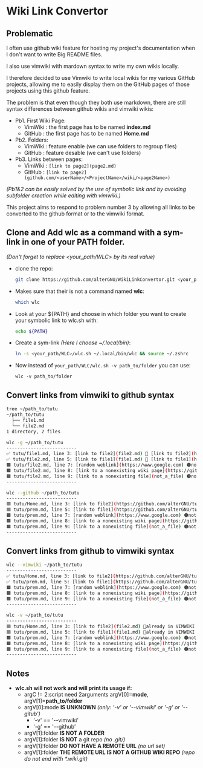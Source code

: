 # Wiki Link Convertor

## Problematic
I often use github wiki feature for hosting my project's documentation when I don't want to write Big README files.

I also use vimwiki with mardown syntax to write my own wikis locally.

I therefore decided to use Vimwiki to write local wikis for my various GitHub projects, allowing me to easily display them on the GitHub pages of those projects using this github feature.

The problem is that even though they both use markdown, there are still syntax differences between github wikis and vimwiki wikis:
- Pb1. First Wiki Page:
    - VimWiki   : the first page has to be named **index.md**
    - GitHub    : the first page has to be named **Home.md**
- Pb2. Folders:
    - VimWiki   : feature enable (we can use folders to regroup files)
    - GitHub    : feature desable (we can't use folders)
- Pb3. Links between pages:
    - VimWiki   : `[link to page2](page2.md)`
    - GitHub    : `[link to page2](github.com/<userName>/<ProjectName>/wiki/<page2Name>)`

_(Pb1&2 can be easily solved by the use of symbolic link and by avoiding subfolder creation while editing with vimwiki.)_

This project aims to respond to problem number 3 by allowing all links to be converted to the github format or to the vimwiki format.

## Clone and Add wlc as a command with a sym-link in one of your PATH folder.

_(Don't forget to replace <your_path/WLC> by its real value)_

- clone the repo:
    ```bash
    git clone https://github.com/alterGNU/WikiLinkConvertor.git <your_path/WLC>
    ```
- Makes sure that their is not a command named **wlc**:
    ```bash
    which wlc
    ```
- Look at your ${PATH} and choose in which folder you want to create your symbolic link to wlc.sh with:
    ```bash
    echo ${PATH}
    ```
- Create a sym-link _(Here I choose ~/.local/bin)_:
    ```bash
    ln -s <your_path/WLC>/wlc.sh ~/.local/bin/wlc && source ~/.zshrc
    ```
- Now instead of `your_path/WLC/wlc.sh -v path_to/folder` you can use:
    ```
    wlc -v path_to/folder
    ```

## Convert links from vimwiki to github syntax
```bash
tree ~/path_to/tutu
~/path_to/tutu
  ├── file1.md
  └── file2.md
1 directory, 2 files

wlc -g ~/path_to/tutu
--------------------------
✅ tutu/file1.md, line 3: [link to file2](file2.md) 🔄 [link to file2](https://github.com/alterGNU/tutu/wiki/file2)
✅ tutu/file2.md, line 5: [link to file1](file1.md) 🔄 [link to file1](https://github.com/alterGNU/tutu/wiki/file1)
🟫 tutu/file2.md, line 7: [random weblink](https://www.google.com) 🟤not a file in GITMODE🟤 
🟫 tutu/file2.md, line 8: [link to a nonexisting wiki page](https://github.com/alterGNU/tutu/wiki/not_a_page) 🟤not a file in GITMODE🟤 
🟫 tutu/file2.md, line 9: [link to a nonexisting file](not_a_file) 🟤not a file in GITMODE🟤 
--------------------------

wlc --github ~/path_to/tutu
--------------------------
🟦 tutu/Home.md, line 3: [link to file2](https://github.com/alterGNU/tutu/wiki/file2) 🔵already in GITHUB LINK SYNTAX🔵 
🟦 tutu/prem.md, line 5: [link to file1](https://github.com/alterGNU/tutu/wiki/file1) 🔵already in GITHUB LINK SYNTAX🔵 
🟫 tutu/prem.md, line 7: [random weblink](https://www.google.com) 🟤not a file in GITMODE🟤 
🟫 tutu/prem.md, line 8: [link to a nonexisting wiki page](https://github.com/alterGNU/tutu/wiki/not_a_page) 🟤not a file in GITMODE🟤 
🟫 tutu/prem.md, line 9: [link to a nonexisting file](not_a_file) 🟤not a file in GITMODE🟤 
--------------------------
```

## Convert links from github to vimwiki syntax
```bash
wlc --vimwiki ~/path_to/tutu
--------------------------
✅ tutu/Home.md, line 3: [link to file2](https://github.com/alterGNU/tutu/wiki/file2) 🔄 [link to file2](file2.md)
✅ tutu/prem.md, line 5: [link to file1](https://github.com/alterGNU/tutu/wiki/file1) 🔄 [link to file1](file1.md)
🟫 tutu/prem.md, line 7: [random weblink](https://www.google.com) 🟤not a file in VIMMODE🟤
🟫 tutu/prem.md, line 8: [link to a nonexisting wiki page](https://github.com/alterGNU/tutu/wiki/not_a_page) 🟤not a file in VIMMODE🟤
🟫 tutu/prem.md, line 9: [link to a nonexisting file](not_a_file) 🟤not a file in VIMMODE🟤
--------------------------

wlc -v ~/path_to/tutu
--------------------------
🟦 tutu/Home.md, line 3: [link to file2](file2.md) 🔵already in VIMWIKI LINK SYNTAX🔵 
🟦 tutu/prem.md, line 5: [link to file1](file1.md) 🔵already in VIMWIKI LINK SYNTAX🔵 
🟫 tutu/prem.md, line 7: [random weblink](https://www.google.com) 🟤not a file in VIMMODE🟤
🟫 tutu/prem.md, line 8: [link to a nonexisting wiki page](https://github.com/alterGNU/tutu/wiki/not_a_page) 🟤not a file in VIMMODE🟤
🟫 tutu/prem.md, line 9: [link to a nonexisting file](not_a_file) 🟤not a file in VIMMODE🟤
--------------------------
```

## Notes
- **wlc.sh will not work and will print its usage if:**
    - argC != 2:script need 2arguments argV[0]=**mode**, argV[1]=**path_to/folder**
    - argV[0]:mode   **IS UNKNOWN** _(only: '-v' or '--vimwiki' or '-g' or '--gitub')_
        - '-v' == '--vimwiki'
        - '-g' == '--github'
    - argV[1]:folder **IS NOT A FOLDER**
    - argV[1]:folder **IS NOT** a git repo _(no .git/)_
    - argV[1]:folder **DO NOT HAVE A REMOTE URL** _(no url set)_
    - argV[1]:folder **THE REMOTE URL IS NOT A GITHUB WIKI REPO** _(repo do not end with *.wiki.git)_
